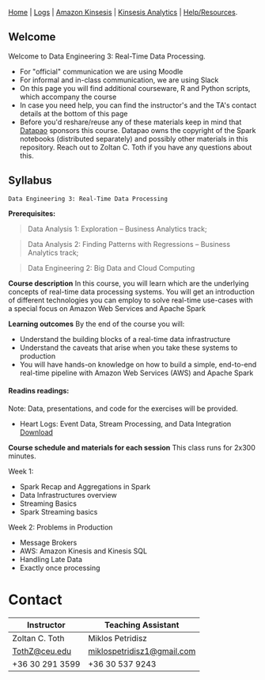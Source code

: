 [Home](./README.md) | 
[Logs](./logs.md) | 
[Amazon Kinsesis](./amazon_kinesis.md) | 
[Kinsesis Analytics](./amazon_kinesis_analytics.md) | 
[Help/Resources](./resources.md).

## Welcome

Welcome to Data Engineering 3: Real-Time Data Processing.
* For "official" communication we are using Moodle
* For informal and in-class communication, we are using Slack
* On this page you will find additional courseware, R and Python scripts, which accompany the course
* In case you need help, you can find the instructor's and the TA's contact details at the bottom of this page
* Before you'd reshare/reuse any of these materials keep in mind that <a href='https://datapao.com/'>Datapao</a> sponsors this course. Datapao owns the copyright of the Spark notebooks (distributed separately) and possibly other materials in this repository. Reach out to Zoltan C. Toth if you have any questions about this.

## Syllabus

    Data Engineering 3: Real-Time Data Processing

**Prerequisites:** 

> Data Analysis 1: Exploration – Business Analytics track;

> Data Analysis 2: Finding Patterns with Regressions – Business Analytics track;

> Data Engineering 2: Big Data and Cloud Computing

**Course description**
In this course, you will learn which are the underlying concepts of real-time data processing systems. You
will get an introduction of different technologies you can employ to solve real-time use-cases with a
special focus on Amazon Web Services and Apache Spark 

**Learning outcomes** 
By the end of the course you will:
- Understand the building blocks of a real-time data infrastructure
- Understand the caveats that arise when you take these systems to production
- You will have hands-on knowledge on how to build a simple, end-to-end real-time pipeline with Amazon Web Services (AWS) and Apache Spark

#### Readins readings:
Note: Data, presentations, and code for the exercises will be provided. 

- Heart Logs: Event Data, Stream Processing, and Data Integration [Download](https://www.confluent.io/thank-you/thank-heart-logs/)

**Course schedule and materials for each session** 
This class runs for 2x300 minutes.

Week 1: 
 * Spark Recap and Aggregations in Spark
 * Data Infrastructures overview 
 * Streaming Basics
 * Spark Streaming basics 

Week 2: Problems in Production
 * Message Brokers
 * AWS: Amazon Kinesis and Kinesis SQL
 * Handling Late Data
 * Exactly once processing

# Contact
|Instructor  | Teaching Assistant |
|--|--|
| Zoltan C. Toth | Miklos Petridisz
|TothZ@ceu.edu    | miklospetridisz1@gmail.com
|+36 30 291 3599  | +36 30 537 9243

